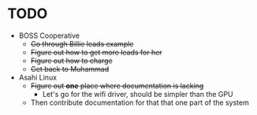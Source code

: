 # TODO

- BOSS Cooperative
  - ~~Go through Billie leads example~~
  - ~~Figure out how to get more leads for her~~
  - ~~Figure out how to charge~~
  - ~~Get back to Muhammad~~
- Asahi Linux
  - ~~Figure out **one** place where documentation is
    lacking~~
    - Let's go for the wifi driver, should be simpler
      than the GPU
  - Then contribute documentation for that
    that one part of the system
